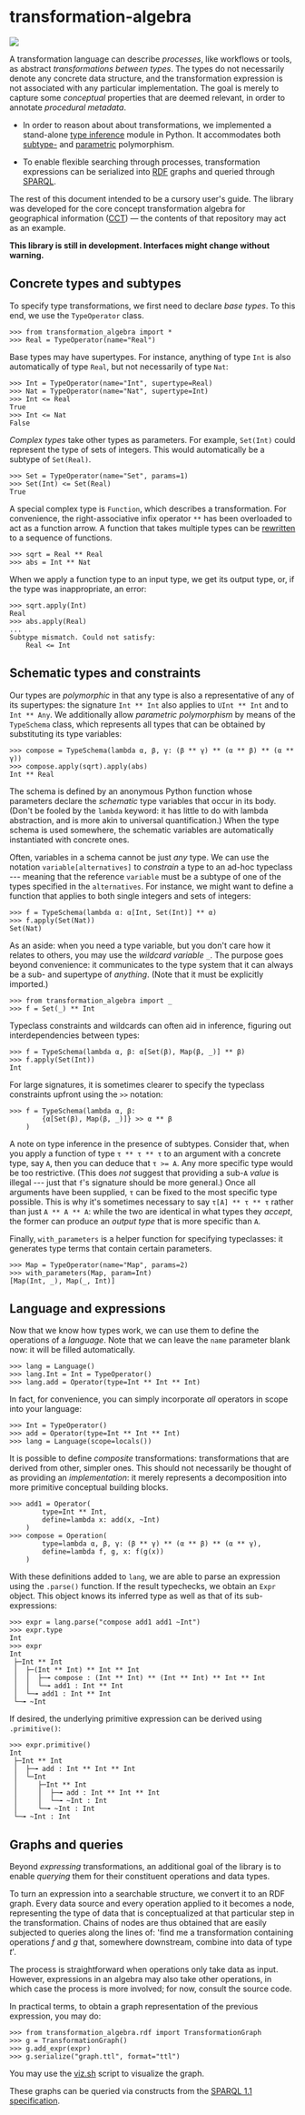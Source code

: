 # transformation-algebra

[![](https://img.shields.io/pypi/v/transformation-algebra)](https://pypi.org/project/transformation-algebra/)

A transformation language can describe *processes*, like workflows or tools, as 
abstract *transformations between types*. The types do not necessarily denote 
any concrete data structure, and the transformation expression is not 
associated with any particular implementation. The goal is merely to capture 
some *conceptual* properties that are deemed relevant, in order to annotate 
*procedural metadata*.

-  In order to reason about about transformations, we implemented a stand-alone 
   [type inference](https://en.wikipedia.org/wiki/Type_inference) module in 
   Python. It accommodates both 
   [subtype-](https://en.wikipedia.org/wiki/Subtyping) and 
   [parametric](https://en.wikipedia.org/wiki/Parametric_polymorphism) 
   polymorphism.

-  To enable flexible searching through processes, transformation expressions 
   can be serialized into 
   [RDF](https://en.wikipedia.org/wiki/Resource_Description_Framework) graphs 
   and queried through [SPARQL](https://en.wikipedia.org/wiki/SPARQL).

The rest of this document intended to be a cursory user's guide. The library 
was developed for the core concept transformation algebra for geographical 
information ([CCT](https://github.com/quangis/cct)) — the contents of that 
repository may act as an example.

**This library is still in development. Interfaces might change without 
warning.**

## Concrete types and subtypes

To specify type transformations, we first need to declare *base types*. To 
this end, we use the `TypeOperator` class.

    >>> from transformation_algebra import *
    >>> Real = TypeOperator(name="Real")

Base types may have supertypes. For instance, anything of type `Int` is also 
automatically of type `Real`, but not necessarily of type `Nat`:

    >>> Int = TypeOperator(name="Int", supertype=Real)
    >>> Nat = TypeOperator(name="Nat", supertype=Int)
    >>> Int <= Real
    True
    >>> Int <= Nat
    False

*Complex types* take other types as parameters. For example, `Set(Int)` could 
represent the type of sets of integers. This would automatically be a subtype 
of `Set(Real)`.

    >>> Set = TypeOperator(name="Set", params=1)
    >>> Set(Int) <= Set(Real)
    True

A special complex type is `Function`, which describes a transformation. For 
convenience, the right-associative infix operator `**` has been overloaded to 
act as a function arrow. A function that takes multiple types can be 
[rewritten](https://en.wikipedia.org/wiki/Currying) to a sequence of 
functions.

    >>> sqrt = Real ** Real
    >>> abs = Int ** Nat

When we apply a function type to an input type, we get its output type, or, if 
the type was inappropriate, an error:

    >>> sqrt.apply(Int)
    Real
    >>> abs.apply(Real)
    ...
    Subtype mismatch. Could not satisfy:
        Real <= Int


## Schematic types and constraints

Our types are *polymorphic* in that any type is also a representative of any 
of its supertypes: the signature `Int ** Int` also applies to `UInt ** Int` 
and to `Int ** Any`. We additionally allow *parametric polymorphism* by means 
of the `TypeSchema` class, which represents all types that can be obtained by 
substituting its type variables:

    >>> compose = TypeSchema(lambda α, β, γ: (β ** γ) ** (α ** β) ** (α ** γ))
    >>> compose.apply(sqrt).apply(abs)
    Int ** Real

The schema is defined by an anonymous Python function whose parameters declare 
the *schematic* type variables that occur in its body. (Don't be fooled by the 
`lambda` keyword: it has little to do with lambda abstraction, and is more akin 
to universal quantification.) When the type schema is used somewhere, the 
schematic variables are automatically instantiated with concrete ones.

Often, variables in a schema cannot be just *any* type. We can use the notation 
`variable[alternatives]` to *constrain* a type to an ad-hoc typeclass --- 
meaning that the reference `variable` must be a subtype of one of the types 
specified in the `alternatives`. For instance, we might want to define a 
function that applies to both single integers and sets of integers:

    >>> f = TypeSchema(lambda α: α[Int, Set(Int)] ** α)
    >>> f.apply(Set(Nat))
    Set(Nat)

As an aside: when you need a type variable, but you don't care how it relates 
to others, you may use the *wildcard variable* `_`. The purpose goes beyond 
convenience: it communicates to the type system that it can always be a sub- 
and supertype of *anything*. (Note that it must be explicitly imported.)

    >>> from transformation_algebra import _
    >>> f = Set(_) ** Int

Typeclass constraints and wildcards can often aid in inference, figuring out 
interdependencies between types:

    >>> f = TypeSchema(lambda α, β: α[Set(β), Map(β, _)] ** β)
    >>> f.apply(Set(Int))
    Int

For large signatures, it is sometimes clearer to specify the typeclass 
constraints upfront using the `>>` notation:

    >>> f = TypeSchema(lambda α, β:
            {α[Set(β), Map(β, _)]} >> α ** β
        )

A note on type inference in the presence of subtypes. Consider that, when you 
apply a function of type `τ ** τ ** τ` to an argument with a concrete type, say 
`A`, then you can deduce that `τ >= A`. Any more specific type would be too 
restrictive. (This does *not* suggest that providing a sub-`A` *value* is 
illegal --- just that `f`'s signature should be more general.) Once all 
arguments have been supplied, `τ` can be fixed to the most specific type 
possible. This is why it's sometimes necessary to say `τ[A] ** τ ** τ` rather 
than just `A ** A ** A`: while the two are identical in what types they 
*accept*, the former can produce an *output type* that is more specific than 
`A`.

Finally, `with_parameters` is a helper function for specifying typeclasses: it 
generates type terms that contain certain parameters.

    >>> Map = TypeOperator(name="Map", params=2)
    >>> with_parameters(Map, param=Int)
    [Map(Int, _), Map(_, Int)]


## Language and expressions

Now that we know how types work, we can use them to define the operations of a 
*language*. Note that we can leave the `name` parameter blank now: it will be 
filled automatically.

    >>> lang = Language()
    >>> lang.Int = Int = TypeOperator()
    >>> lang.add = Operator(type=Int ** Int ** Int)

In fact, for convenience, you can simply incorporate *all* operators in scope 
into your language:

    >>> Int = TypeOperator()
    >>> add = Operator(type=Int ** Int ** Int)
    >>> lang = Language(scope=locals())

It is possible to define *composite* transformations: transformations that are 
derived from other, simpler ones. This should not necessarily be thought of as 
providing an *implementation*: it merely represents a decomposition into more 
primitive conceptual building blocks.

    >>> add1 = Operator(
            type=Int ** Int,
            define=lambda x: add(x, ~Int)
        )
    >>> compose = Operation(
            type=lambda α, β, γ: (β ** γ) ** (α ** β) ** (α ** γ),
            define=lambda f, g, x: f(g(x))
        )

With these definitions added to `lang`, we are able to parse an expression 
using the `.parse()` function. If the result typechecks, we obtain an `Expr` 
object. This object knows its inferred type as well as that of its 
sub-expressions:

    >>> expr = lang.parse("compose add1 add1 ~Int")
    >>> expr.type
    Int
    >>> expr
    Int
     ├─Int ** Int
     │  ├─(Int ** Int) ** Int ** Int
     │  │  ├─╼ compose : (Int ** Int) ** (Int ** Int) ** Int ** Int
     │  │  └─╼ add1 : Int ** Int
     │  └─╼ add1 : Int ** Int
     └─╼ ~Int

If desired, the underlying primitive expression can be derived using 
`.primitive()`:

    >>> expr.primitive()
    Int
     ├─Int ** Int
     │  ├─╼ add : Int ** Int ** Int
     │  └─Int
     │     ├─Int ** Int
     │     │  ├─╼ add : Int ** Int ** Int
     │     │  └─╼ ~Int : Int
     │     └─╼ ~Int : Int
     └─╼ ~Int : Int


## Graphs and queries

Beyond *expressing* transformations, an additional goal of the library is to 
enable *querying* them for their constituent operations and data types.

To turn an expression into a searchable structure, we convert it to an RDF 
graph. Every data source and every operation applied to it becomes a node, 
representing the type of data that is conceptualized at that particular step in 
the transformation. Chains of nodes are thus obtained that are easily subjected 
to queries along the lines of: 'find me a transformation containing operations 
*f* and *g* that, somewhere downstream, combine into data of type *t*'.

The process is straightforward when operations only take data as input. 
However, expressions in an algebra may also take other operations, in which 
case the process is more involved; for now, consult the source code.

In practical terms, to obtain a graph representation of the previous expression, you may do:

    >>> from transformation_algebra.rdf import TransformationGraph
    >>> g = TransformationGraph()
    >>> g.add_expr(expr)
    >>> g.serialize("graph.ttl", format="ttl")

You may use the [viz.sh](tools/viz.sh) script to visualize the graph.

These graphs can be queried via constructs from the [SPARQL 1.1 specification](https://www.w3.org/TR/sparql11-query/).

